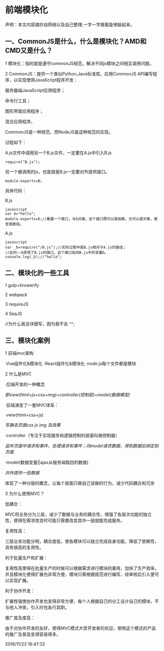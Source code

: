 # 前端模块化 #

声明：本文内容摘抄自网络以及自己整理,一字一字跟着旋律敲起来。 

## 一、CommonJS是什么，什么是模块化？AMD和CMD又是什么？ ##

1 模块化：指的就是遵守commonJS规范，解决不同js模块之间相互调用问题。

2 CommonJS：提供一个类似Python,Java标准库。应用CommonJS API编写程序，以实现使用JavaScript程序开发：

服务器端JavaScript应用程序；
	
命令行工具；
	
图形界面应用程序；
	
混合应用程序。

CommonJS是一种规范，而NodeJS是这种规范的实现。

过程如下：

A.js文件中调用另一个B.js文件，一定要在A.js中引入B.js

	require("B.js");

另一个被调用的js，也是就是B.js一定要对外提供接口。

	module.exports=B;
	
具体代码：

B.js

	javascript
	var b="hello";
	module.exports=b;//暴露一个接口，与b对接。这个接口既可以是函数，也可以是对象，甚至是数组。

A.js

	javascript
	var _b=require("/B.js");//实际过程中是B.js相对于A.js的路径；
	//此时——b获得了B.js的接口，这个接口指向B.js中的变量b。
	console.log(_b);//"hello";

## 二、模块化的一些工具 ##

1 gulp+browerify

2 webpack

3 requireJS

4 SeaJS

//为什么我没详细写，因为我不会 ^^;

## 三、模块化案例 ## 

1 前端mvc架构

·Vue组件化&模块化
·React组件化&模块化
·node.js每个文件都是模块

2 什么是MVC

·后端开发的一种概念

*即view(html+js+css+img)+controller(控制层)+model(数据模型)*

·前端演变了一套MVC体系：

·veiw(html+css+js)

*写静态页面css js img 及效果*

·controller（专注于实现服务和逻辑控制的层面叫做控制器）

*监听页面中请求和事件，处理请求和事件；向model请求数据，得到数据后绑定到页面*

·model(数据变量||ajax从服务端取回的数据)

*对外提供一些数据*


体现了一种分层的概念，让每个层面只做自己该做的行为，减少代码耦合和冗余

3 为什么使用MVC？

低耦合：

MVC将业务分为三层，减少了数据与业务的耦合性，增强了各层次功能的独立性，使得在需求改变时可能只需要改变其中一层就能完成服务。

复用性高：

三层业务功能分明，耦合度低，使各模块可以独立完成自身功能，降低了依赖性，具有很高的复用性。

利于批量生产和扩展：

复用性高使得在批量生产的时候可以根据需求进行模块的重用，加快了生产效率。并且模块化使得扩展也非常方便，模块只需根据规范进行编写，经审核后引入便可以实现扩展。

利于协作开发：

扩展性强使协作开发也变得非常方便，每个人根据自己的分工设计自己的模块，不与他人冲突，引入时也各行其职。

推广度及度高：

由于对协作开发的友好，使得MVC模式大受开发者的欢迎，使用这个模式的产品的推广及普及变得容易得多。


2016/11/23 16:47:32 











